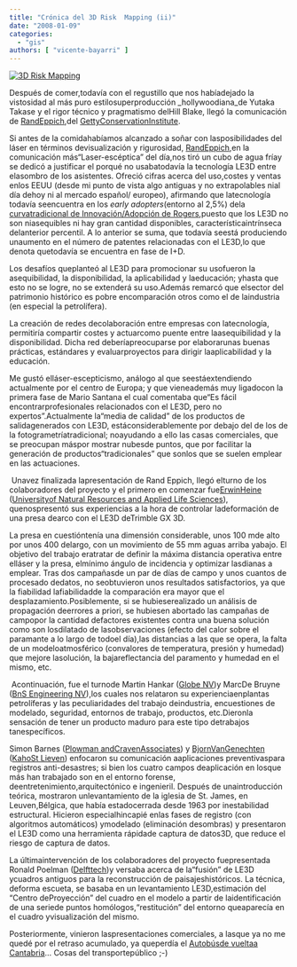 ```yaml
---
title: "Crónica del 3D Risk  Mapping (ii)"
date: "2008-01-09"
categories: 
  - "gis"
authors: [ "vicente-bayarri" ]
---
```


  

[![3D Risk Mapping](images/3DRM.jpg)](http://geomaticblog.net/gb2/es/2008-01-02-3d_risk_mapping?size=_original)

Después de comer,todavía con el regustillo que nos habíadejado la vistosidad al más puro estilosuperproducción _hollywoodiana_de Yutaka Takase y el rigor técnico y pragmatismo delHill Blake, llegó la comunicación de [RandEppich](http://www.getty.edu/conservation/publications/newsletters/17_2/gcinews12.html),del [GettyConservationInstitute](http://www.getty.edu/conservation/).

Si antes de la comidahabíamos alcanzado a soñar con lasposibilidades del láser en términos devisualización y rigurosidad, [RandEppich](http://www.getty.edu/conservation/publications/newsletters/17_2/gcinews12.html),en la comunicación más“Laser-escéptica” del día,nos tiró un cubo de agua fríay se dedicó a justificar el porqué no usabatodavía la tecnología LE3D entre elasombro de los asistentes. Ofreció cifras acerca del uso,costes y ventas enlos EEUU (desde mi punto de vista algo antiguas y no extrapolables nial día dehoy ni al mercado español/ europeo), afirmando que latecnología todavía seencuentra en los _early adopters_(entorno al 2,5%) dela [curvatradicional de Innovación/Adopción de Rogers](http://www.12manage.com/methods_rogers_innovation_adoption_curve_es.html),puesto que los LE3D no son niasequibles ni hay gran cantidad disponibles, característicaintrínseca delanterior percentil. A lo anterior se suma, que todavía seestá produciendo unaumento en el número de patentes relacionadas con el LE3D,lo que denota quetodavía se encuentra en fase de I+D.

Los desafíos queplanteó al LE3D para promocionar su usofueron la asequibilidad, la disponibilidad, la aplicabilidad y laeducación; yhasta que esto no se logre, no se extenderá su uso.Además remarcó que elsector del patrimonio histórico es pobre encomparación otros como el de laindustria (en especial la petrolífera).

La creación de redes decolaboración entre empresas con latecnología, permitiría compartir costes y actuarcomo puente entre laasequibilidad y la disponibilidad. Dicha red deberíapreocuparse por elaborarunas buenas prácticas, estándares y evaluarproyectos para dirigir laaplicabilidad y la educación.

Me gustó elláser-escepticismo, análogo al que seestáextendiendo actualmente por el centro de Europa; y que vieneademás muy ligadocon la primera fase de Mario Santana el cual comentaba que“Es fácil encontrarprofesionales relacionados con el LE3D, pero no expertos”.Actualmente la“media de calidad” de los productos de salidagenerados con LE3D, estáconsiderablemente por debajo del de los de la fotogrametríatradicional; noayudando a ello las casas comerciales, que se preocupan máspor mostrar nubesde puntos, que por facilitar la generación de productos“tradicionales” que sonlos que se suelen emplear en las actuaciones.

 Unavez finalizada lapresentación de Rand Eppich, llegó elturno de los colaboradores del proyecto y el primero en comenzar fue[ErwinHeine](http://www.maya.tugraz.at/es/members/heine.html) ([Universityof Natural Resources and Applied Life Sciences](http://www.boku.ac.at/148.html?&L=1)), quenospresentó sus experiencias a la hora de controlar ladeformación de una presa dearco con el LE3D deTrimble GX 3D.

La presa en cuestióntenía una dimensión considerable, unos 100 mde alto por unos 400 delargo, con un movimiento de 55 mm aguas arriba yabajo. El objetivo del trabajo eratratar de definir la máxima distancia operativa entre elláser y la presa, elmínimo ángulo de incidencia y optimizar lasdianas a emplear. Tras dos campañasde un par de días de campo y unos cuantos de procesado dedatos, no seobtuvieron unos resultados satisfactorios, ya que la fiabilidad lafiabilidadde la comparación era mayor que el desplazamiento.Posiblemente, si se hubieserealizado un análisis de propagación deerrores a priori, se hubiesen abortado las campañas de campopor la cantidad defactores existentes contra una buena solución como son losdilatado de lasobservaciones (efecto del calor sobre el paramante a lo largo de todoel día),las distancias a las que se opera, la falta de un modeloatmosférico (convalores de temperatura, presión y humedad) que mejore lasolución, la bajareflectancia del paramento y humedad en el mismo, etc.

 Acontinuación, fue el turnode Martin Hankar ([Globe NV](http://www.globe.be/))y MarcDe Bruyne ([BnS Engineering NV](http://www.bns.be/)),los cuales nos relataron su experienciaenplantas petrolíferas y las peculiaridades del trabajo deindustria, encuestiones de modelado, seguridad, entornos de trabajo, productos, etc.Dieronla sensación de tener un producto maduro para este tipo detrabajos tanespecíficos.

Simon Barnes ([Plowman andCravenAssociates](Plowman%20and%20Craven%20Associates)) y [BjornVanGenechten](http://users.telenet.be/bonges/indexPersonal.html) ([KahoSt Lieven](http://www.kahosl.be/index.php?p=/en/page/system:index/home/)) enfocaron su comunicación aaplicaciones preventivaspara registros anti-desastres; si bien los cuatro campos deaplicación en losque más han trabajado son en el entorno forense, deentretenimiento,arquitectónico e ingenieril. Después de unaintroducción teórica, mostraron unlevantamiento de la iglesia de St. James, en Leuven,Bélgica, que había estadocerrada desde 1963 por inestabilidad estructural. Hicieron especialhincapié enlas fases de registro (con algoritmos automáticos) ymodelado (eliminación desombras) y presentaron el LE3D como una herramienta rápidade captura de datos3D, que reduce el riesgo de captura de datos.

La últimaintervención de los colaboradores del proyecto fuepresentada Ronald Poelman ([Delfttech](http://www.delfttech.com/home.html))y versaba acerca de la“fusión” de LE3D ycuadros antiguos para la reconstrucción de paisajeshistóricos. La técnica, deforma escueta, se basaba en un levantamiento LE3D,estimación del “Centro deProyección” del cuadro en el modelo a partir de laidentificación de una seriede puntos homólogos,“restitución” del entorno queaparecía en el cuadro yvisualización del mismo.

Posteriormente, vinieron laspresentaciones comerciales, a lasque ya no me quedé por el retraso acumulado, ya queperdía el [Autobúsde vueltaa Cantabria](http://www.bilmanbus.es/)… Cosas del transportepúblico ;-)
